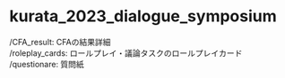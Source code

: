 # kurata_2023_dialogue_symposium


/CFA_result: CFAの結果詳細  
/roleplay_cards: ロールプレイ・議論タスクのロールプレイカード  
/questionare: 質問紙
